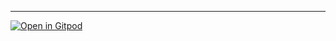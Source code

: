 
---
<!-- The text above the `---` will become the commit message when your
PR is merged. Please leave a blank newline before the `---`, otherwise
GitHub will format the text above it as a title.

For details on the "pull request lifecycle" in mathlib, please see:
https://leanprover-community.github.io/contribute/index.html

In particular, note that most reviewers will only notice your PR
if it passes the continuous integration checks, and is labeled with `awaiting-review`.
Please ask for help on https://leanprover.zulipchat.com if needed.

To indicate co-authors, include lines at the bottom of the commit message
(that is, before the `---`) using the following format:

Co-authored-by: Author Name <author@email.com>

If you are moving or deleting declarations, please include lines at the bottom of the commit message
(that is, before the `---`) using the following format:

Moves:
- Vector.* -> Mathlib.Vector.*
- ...

Deletions:
- Nat.bit1_add_bit1
- ...

Any other comments you want to keep out of the PR commit should go
below the `---`, and placed outside this HTML comment, or else they
will be invisible to reviewers.

If this PR depends on other PRs, please list them below this comment,
using the following format:
- [ ] depends on: #abc [optional extra text]
- [ ] depends on: #xyz [optional extra text]

-->

[![Open in Gitpod](https://gitpod.io/button/open-in-gitpod.svg)](https://gitpod.io/from-referrer/)
